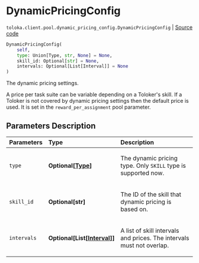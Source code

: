 # DynamicPricingConfig
`toloka.client.pool.dynamic_pricing_config.DynamicPricingConfig` | [Source code](https://github.com/Toloka/toloka-kit/blob/v1.2.0.post1/src/client/pool/dynamic_pricing_config.py#L9)

```python
DynamicPricingConfig(
    self,
    type: Union[Type, str, None] = None,
    skill_id: Optional[str] = None,
    intervals: Optional[List[Interval]] = None
)
```

The dynamic pricing settings.


A price per task suite can be variable depending on a Toloker's skill.
If a Toloker is not covered by dynamic pricing settings then the default price is used. It is set in the `reward_per_assignment` pool parameter.

## Parameters Description

| Parameters | Type | Description |
| :----------| :----| :-----------|
`type`|**Optional\[[Type](toloka.client.pool.dynamic_pricing_config.DynamicPricingConfig.Type.md)\]**|<p>The dynamic pricing type. Only `SKILL` type is supported now.</p>
`skill_id`|**Optional\[str\]**|<p>The ID of the skill that dynamic pricing is based on.</p>
`intervals`|**Optional\[List\[[Interval](toloka.client.pool.dynamic_pricing_config.DynamicPricingConfig.Interval.md)\]\]**|<p>A list of skill intervals and prices. The intervals must not overlap.</p>
